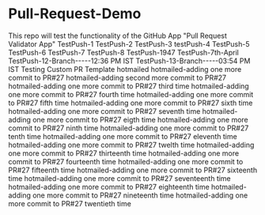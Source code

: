 # Pull-Request-Demo
This repo will test the functionality of the GitHub App "Pull Request Validator App"
TestPush-1
TestPush-2
TestPush-3
testPush-4
TestPush-5
TestPush-6
TestPush-7
TestPush-8
TestPush-1947
TestPush-7th-April
TestPush-12-Branch-----12:36 PM IST
TestPush-13-Branch-----03:54 PM IST
Testing Custom PR Template
hotmailed
hotmailed-adding one more commit to PR#27
hotmailed-adding second more commit to PR#27
hotmailed-adding one more commit to PR#27 third time
hotmailed-adding one more commit to PR#27 fourth time
hotmailed-adding one more commit to PR#27 fifth time
hotmailed-adding one more commit to PR#27 sixth time
hotmailed-adding one more commit to PR#27 seventh time
hotmailed-adding one more commit to PR#27 eigth time
hotmailed-adding one more commit to PR#27 ninth time
hotmailed-adding one more commit to PR#27 tenth time
hotmailed-adding one more commit to PR#27 eleventh time
hotmailed-adding one more commit to PR#27 twelth time
hotmailed-adding one more commit to PR#27 thirteenth time
hotmailed-adding one more commit to PR#27 fourteenth time
hotmailed-adding one more commit to PR#27 fifteenth time
hotmailed-adding one more commit to PR#27 sixteenth time
hotmailed-adding one more commit to PR#27 seventeenth time
hotmailed-adding one more commit to PR#27 eighteenth time
hotmailed-adding one more commit to PR#27 nineteenth time
hotmailed-adding one more commit to PR#27 twentieth time
